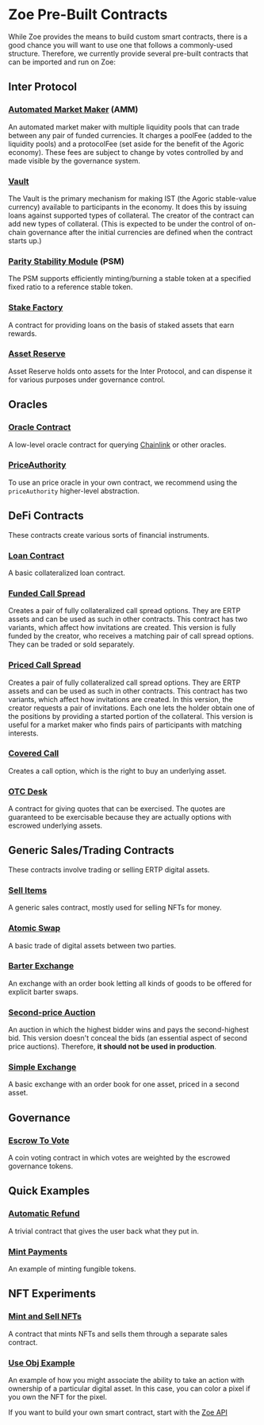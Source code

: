 # Zoe Pre-Built Contracts

<Zoe-Version/>

While Zoe provides the means to build custom smart contracts, there is a good chance you will
want to use one that follows a commonly-used structure. Therefore, we currently provide several
pre-built contracts that can be imported and run on Zoe:

## Inter Protocol

### [Automated Market Maker](./constantProductAMM.md) (AMM)
An automated market maker with multiple liquidity pools that can trade
between any pair of funded currencies. It charges a poolFee (added to the
liquidity pools) and a protocolFee (set aside for the benefit of the Agoric
economy). These fees are subject to change by votes controlled by and made
visible by the governance system.

### [Vault](./vault.md)

The Vault is the primary mechanism for making IST (the Agoric stable-value
currency) available to participants in the economy. It does this by issuing
loans against supported types of collateral. The creator of the contract can
add new types of collateral. (This is expected to be under the control of
on-chain governance after the initial currencies are defined when the contract
starts up.)

### [Parity Stability Module](./parity-stability-module.md) (PSM)
The PSM supports efficiently minting/burning a stable token at a 
specified fixed ratio to a reference stable token.

### [Stake Factory](./stake-factory.md)
A contract for providing loans on the basis of staked assets that earn rewards.

### [Asset Reserve](./asset-reserve.md)
Asset Reserve holds onto assets for the Inter Protocol, and can
dispense it for various purposes under governance control. 

## Oracles

### [Oracle Contract](./oracle.md) 
A low-level oracle contract for querying [Chainlink](https://docs.chain.link/docs/request-and-receive-data#config)
or other oracles. 

### [PriceAuthority](/zoe/guide/price-authority.md)
To use an price oracle in your own contract, we recommend using the `priceAuthority`
higher-level abstraction.

## DeFi Contracts

These contracts create various sorts of financial instruments.

### [Loan Contract](./loan.md)
A basic collateralized loan contract.

### [Funded Call Spread](./fundedCallSpread.md) 
Creates a pair of fully collateralized call spread options. 
They are ERTP assets and can be used as such in other contracts. 
This contract has two variants, which affect how invitations are created. 
This version is fully funded by the creator, who receives a matching pair
of call spread options. They can be traded or sold separately.

### [Priced Call Spread](./pricedCallSpread.md) 
Creates a pair of fully collateralized call spread options.
They are ERTP assets and can be used as such in other contracts. 
This contract has two variants, which affect how invitations are created. 
In this version, the creator requests a pair of invitations. Each one lets
the holder obtain one of the positions by providing a started portion of 
the collateral. This version is useful for a market maker who finds pairs
of participants with matching interests.

### [Covered Call](./covered-call.md) 
Creates a call option, which is the right to buy an underlying asset.

### [OTC Desk](./otc-desk.md) 
A contract for giving quotes that can be exercised. The quotes are 
guaranteed to be exercisable because they are actually options with 
escrowed underlying assets.

## Generic Sales/Trading Contracts

These contracts involve trading or selling ERTP digital assets.

### [Sell Items](./sell-items.md) 
A generic sales contract, mostly used for selling NFTs for money.

### [Atomic Swap](./atomic-swap.md)
A basic trade of digital assets between two parties.

### [Barter Exchange](./barter-exchange.md) 
An exchange with an order book letting all kinds of goods
to be offered for explicit barter swaps.
  
### [Second-price Auction](./second-price-auction.md) 
An auction in which the highest bidder wins and pays the 
second-highest bid. This version doesn't conceal the 
bids (an essential aspect of second price auctions). 
Therefore, **it should not be used in production**.

### [Simple Exchange](./simple-exchange.md)
A basic exchange with an order book for one asset,
priced in a second asset.

## Governance

### [Escrow To Vote](./escrow-to-vote.md )
A coin voting contract in which votes are weighted by 
the escrowed governance tokens.

## Quick Examples

### [Automatic Refund](./automatic-refund.md) 
A trivial contract that gives the user back what they put in.

### [Mint Payments](./mint-payments.md) 
An example of minting fungible tokens.

## NFT Experiments

### [Mint and Sell NFTs](./mint-and-sell-nfts.md) 
A contract that mints NFTs and sells them through 
a separate sales contract.

### [Use Obj Example](./use-obj-example.md) 
An example of how you might associate the ability to take 
an action with ownership of a particular digital asset. In 
this case, you can color a pixel if you own the NFT for the pixel.

If you want to build your own smart contract, start with the [Zoe API](../../api/README.md)
